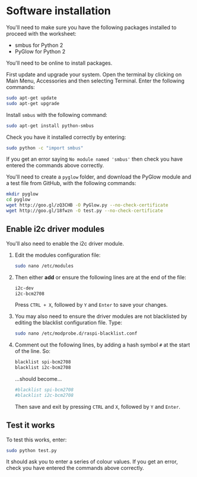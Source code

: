 # Software installation

You'll need to make sure you have the following packages installed to proceed with the worksheet:

- smbus for Python 2
- PyGlow for Python 2

You'll need to be online to install packages.

First update and upgrade your system. Open the terminal by clicking on Main Menu, Accessories and then selecting Terminal. Enter the following commands:

```bash
sudo apt-get update
sudo apt-get upgrade
```

Install `smbus` with the following command:

```bash
sudo apt-get install python-smbus
```

Check you have it installed correctly by entering:

```bash
sudo python -c "import smbus"
```

If you get an error saying `No module named 'smbus'` then check you have entered the commands above correctly.

You'll need to create a `pyglow` folder, and download the PyGlow module and a test file from GitHub, with the following commands:

```bash
mkdir pyglow
cd pyglow
wget http://goo.gl/zQ3CHB -O PyGlow.py --no-check-certificate
wget http://goo.gl/18fwzn -O test.py --no-check-certificate
```

## Enable i2c driver modules

You'll also need to enable the i2c driver module.

1. Edit the modules configuration file:

    ```bash
    sudo nano /etc/modules
    ```

1. Then either **add** or ensure the following lines are at the end of the file:

    ```bash
    i2c-dev
    i2c-bcm2708
    ```

    Press `CTRL + X`, followed by `Y` and `Enter` to save your changes.

1. You may also need to ensure the driver modules are not blacklisted by editing the blacklist configuration file. Type:

    ```bash
    sudo nano /etc/modprobe.d/raspi-blacklist.conf
    ```

1. Comment out the following lines, by adding a hash symbol `#` at the start of the line. So:

    ```bash
    blacklist spi-bcm2708
    blacklist i2c-bcm2708
    ```

    ...should become...

    ```bash
    #blacklist spi-bcm2708
    #blacklist i2c-bcm2708
    ```

    Then save and exit by pressing `CTRL` and `X`, followed by `Y` and `Enter`.
    
## Test it works

To test this works, enter:

```bash
sudo python test.py
```

It should ask you to enter a series of colour values. If you get an error, check you have entered the commands above correctly.
